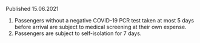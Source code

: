 Published 15.06.2021
1. Passengers without a negative COVID-19 PCR test taken at most 5 days before arrival are subject to medical screening at their own expense.
2. Passengers are subject to self-isolation for 7 days.

